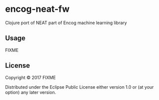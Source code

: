 # encog-neat-fw

Clojure port of NEAT part of Encog machine learning library

## Usage

FIXME

## License

Copyright © 2017 FIXME

Distributed under the Eclipse Public License either version 1.0 or (at
your option) any later version.
